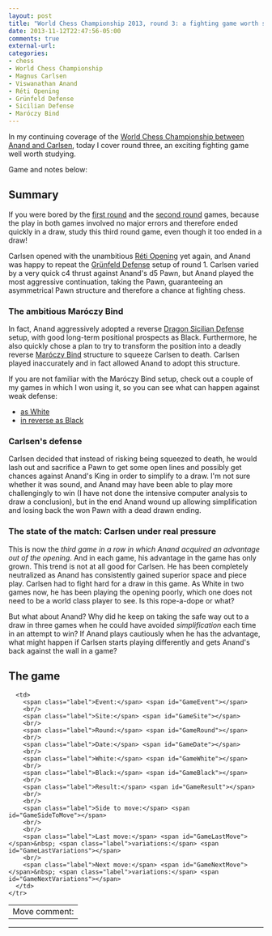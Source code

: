```yaml
---
layout: post
title: "World Chess Championship 2013, round 3: a fighting game worth studying"
date: 2013-11-12T22:47:56-05:00
comments: true
external-url: 
categories:
- chess
- World Chess Championship
- Magnus Carlsen
- Viswanathan Anand
- Réti Opening
- Grünfeld Defense
- Sicilian Defense
- Maróczy Bind
---
```

In my continuing coverage of the [World Chess Championship between Anand and Carlsen](http://chennai2013.fide.com/), today I cover round three, an exciting fighting game well worth studying.

Game and notes below:

<!--more-->

## Summary

If you were bored by the [first round](/blog/2013/11/09/world-chess-championship-2013/) and the [second round](/blog/2013/11/10/world-chess-championship-2013-round-2-declining-the-sacrifice/) games, because the play in both games involved no major errors and therefore ended quickly in a draw, study this third round game, even though it too ended in a draw!

Carlsen opened with the unambitious [Réti Opening](http://en.wikipedia.org/wiki/R%C3%A9ti_Opening) yet again, and Anand was happy to repeat the [Grünfeld Defense](http://en.wikipedia.org/wiki/Gr%C3%BCnfeld_Defence) setup of round 1. Carlsen varied by a very quick c4 thrust against Anand's d5 Pawn, but Anand played the most aggressive continuation, taking the Pawn, guaranteeing an asymmetrical Pawn structure and therefore a chance at fighting chess.

### The ambitious Maróczy Bind

In fact, Anand aggressively adopted a reverse [Dragon Sicilian Defense](http://en.wikipedia.org/wiki/Sicilian_Defence,_Dragon_Variation) setup, with good long-term positional prospects as Black. Furthermore, he also quickly chose a plan to try to transform the position into a deadly reverse [Maróczy Bind](http://en.wikipedia.org/wiki/Mar%C3%B3czy_Bind) structure to squeeze Carlsen to death. Carlsen played inaccurately and in fact allowed Anand to adopt this structure.

If you are not familiar with the Maróczy Bind setup, check out a couple of my games in which I won using it, so you can see what can happen against weak defense:

- [as White](/blog/2012/09/19/round-3-of-pittsburgh-chess-club-tournament-another-approach-against-the-sicilian-squeezing-with-the-bind/)
- [in reverse as Black](http://chessimprover.com/the-value-of-thematic-complete-games-against-a-weaker-opponent/)

### Carlsen's defense

Carlsen decided that instead of risking being squeezed to death, he would lash out and sacrifice a Pawn to get some open lines and possibly get chances against Anand's King in order to simplify to a draw. I'm not sure whether it was sound, and Anand may have been able to play more challengingly to win (I have not done the intensive computer analysis to draw a conclusion), but in the end Anand wound up allowing simplification and losing back the won Pawn with a dead drawn ending.

### The state of the match: Carlsen under real pressure

This is now the *third game in a row in which Anand acquired an advantage out of the opening*. And in each game, his advantage in the game has only grown. This trend is not at all good for Carlsen. He has been completely neutralized as Anand has consistently gained superior space and piece play. Carlsen had to fight hard for a draw in this game. As White in two games now, he has been playing the opening poorly, which one does not need to be a world class player to see. Is this rope-a-dope or what?

But what about Anand? Why did he keep on taking the safe way out to a draw in three games when he could have avoided *simplification* each time in an attempt to win? If Anand plays cautiously when he has the advantage, what might happen if Carlsen starts playing differently and gets Anand's back against the wall in a game?

## The game

<link href="/chess/pgn4web/template.css" type="text/css" rel="stylesheet"></link>

<style type="text/css">
  #GameLastComment {
    font-style: italic
  }
</style>

<script src="/chess/pgn4web/pgn4web.js" type="text/javascript"></script>

<script type="text/javascript">
    "use strict";

    SetPgnUrl("/chess/anand-carlsen.pgn");
    SetImagePath("/chess/pgn4web/images");
    SetHighlightOption(true);
    SetCommentsIntoMoveText(true);
    SetCommentsOnSeparateLines(true);
    SetInitialGame(3);
    SetShortcutKeysEnabled(true);
</script>

<table>
    <tr valign="top">
      <td>
        <div id="GameBoard"></div>
        <div id="GameButtons"></div>
        <span class="label">Move comment:</span><br><span id="GameLastComment"></span>
      </td>

      <td>
        <span class="label">Event:</span> <span id="GameEvent"></span>
        <br/>
        <span class="label">Site:</span> <span id="GameSite"></span>
        <br/>
        <span class="label">Round:</span> <span id="GameRound"></span>
        <br/>
        <span class="label">Date:</span> <span id="GameDate"></span>
        <br/>
        <span class="label">White:</span> <span id="GameWhite"></span>
        <br/>
        <span class="label">Black:</span> <span id="GameBlack"></span>
        <br/>
        <span class="label">Result:</span> <span id="GameResult"></span>
        <br/>
        <br/>
        <span class="label">Side to move:</span> <span id="GameSideToMove"></span>
        <br/>
        <br/>
        <span class="label">Last move:</span> <span id="GameLastMove"></span>&nbsp; <span class="label">variations:</span> <span id="GameLastVariations"></span>
        <br/>
        <span class="label">Next move:</span> <span id="GameNextMove"></span>&nbsp; <span class="label">variations:</span> <span id="GameNextVariations"></span>
      </td>
    </tr>
</table>

<hr/>

<div id="GameText"></div>
